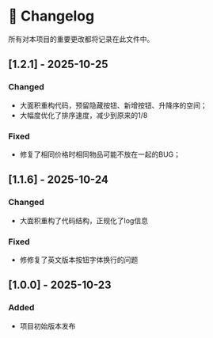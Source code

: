 ﻿# 🧾 Changelog

所有对本项目的重要更改都将记录在此文件中。

## [1.2.1] - 2025-10-25
### Changed
- 大面积重构代码，预留隐藏按钮、新增按钮、升降序的空间；
- 大幅度优化了排序速度，减少到原来的1/8
### Fixed
- 修复了相同价格时相同物品可能不放在一起的BUG；

## [1.1.6] - 2025-10-24
### Changed
- 大面积重构了代码结构，正规化了log信息 

### Fixed
- 修修复了英文版本按钮字体换行的问题

## [1.0.0] - 2025-10-23
### Added
- 项目初始版本发布
